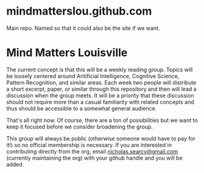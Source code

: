 mindmatterslou.github.com
=========================
Main repo. Named so that it could also be the site if we want.

# Mind Matters Louisville
The current concept is that this will be a weekly reading group. Topics will be loosely centered around Aritificial Intelligence, Cognitive Science, Pattern Recognition, and similar areas. Each week two people will distribute a short excerpt, paper, or similar through this repository and then will lead a discussion when the group meets. It will be a priority that these discussion should not require more than a casual familiarity with related concepts and thus should be accessible to a somewhat general audience.

That's all right now. Of course, there are a ton of possibilities but we want to keep it focused before we consider broadening the group.

This group will always be public (otherwise someone would have to pay for it!) so no official membership is necessary. If you are interested in contributing directly from the org, email nicholas.searcy@gmail.com (currently maintaining the org) with your github handle and you will be added.
